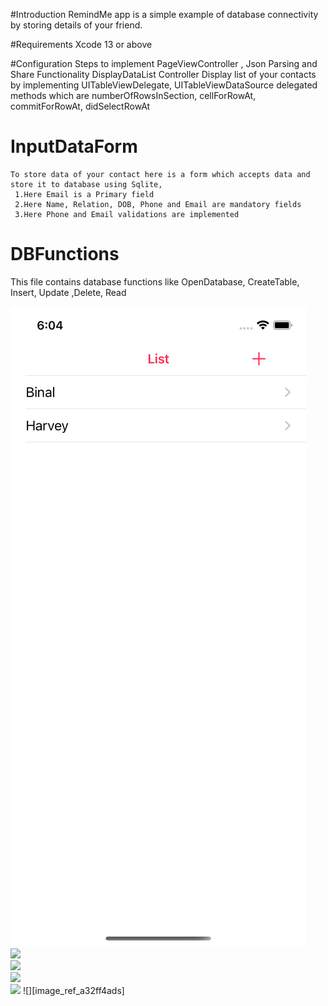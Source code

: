 

#Introduction
RemindMe app is a simple example of database connectivity by storing details of your friend.

#Requirements
Xcode 13 or above


#Configuration
Steps to implement PageViewController , Json Parsing and Share Functionality
DisplayDataList Controller
Display list of your contacts by implementing UITableViewDelegate, UITableViewDataSource delegated methods which are numberOfRowsInSection, cellForRowAt, commitForRowAt, didSelectRowAt


# InputDataForm
    
    To store data of your contact here is a form which accepts data and store it to database using Sqlite,
     1.Here Email is a Primary field
     2.Here Name, Relation, DOB, Phone and Email are mandatory fields
     3.Here Phone and Email validations are implemented 

# DBFunctions
This file contains database functions like OpenDatabase, CreateTable, Insert, Update ,Delete, Read

![](./Images/image1.png)  
![](../Images/image2.png)   
![](/Images/image3.png)  
![](/Images/image4.png)  
![](/Images/image5.png)
![][image_ref_a32ff4ads]
